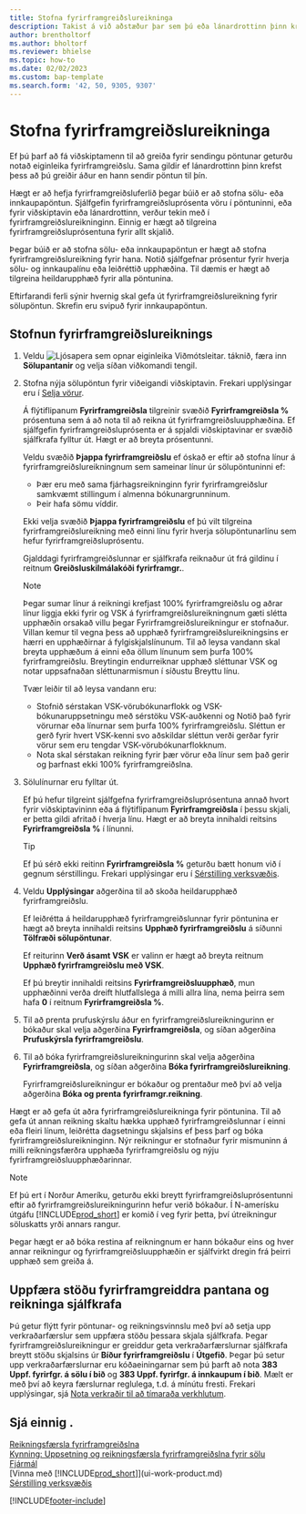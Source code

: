 ```yaml
---
title: Stofna fyrirframgreiðslureikninga
description: Takist á við aðstæður þar sem þú eða lánardrottinn þinn krefjast fyrirframgreiðslu. Notið sjálfgefnar prósentur fyrir hverja sölu- og innkaupalínu eða leiðréttið upphæðina eins og með þarf.
author: brentholtorf
ms.author: bholtorf
ms.reviewer: bhielse
ms.topic: how-to
ms.date: 02/02/2023
ms.custom: bap-template
ms.search.form: '42, 50, 9305, 9307'
---
```

# Stofna fyrirframgreiðslureikninga

Ef þú þarf að fá viðskiptamenn til að greiða fyrir sendingu pöntunar geturðu notað eiginleika fyrirframgreiðslu. Sama gildir ef lánardrottinn þinn krefst þess að þú greiðir áður en hann sendir pöntun til þín.  

Hægt er að hefja fyrirframgreiðsluferlið þegar búið er að stofna sölu- eða innkaupapöntun. Sjálfgefin fyrirframgreiðsluprósenta vöru í pöntuninni, eða fyrir viðskiptavin eða lánardrottinn, verður tekin með í fyrirframgreiðslureikninginn. Einnig er hægt að tilgreina fyrirframgreiðsluprósentuna fyrir allt skjalið.

Þegar búið er að stofna sölu- eða innkaupapöntun er hægt að stofna fyrirframgreiðslureikning fyrir hana. Notið sjálfgefnar prósentur fyrir hverja sölu- og innkaupalínu eða leiðréttið upphæðina. Til dæmis er hægt að tilgreina heildarupphæð fyrir alla pöntunina.  

Eftirfarandi ferli sýnir hvernig skal gefa út fyrirframgreiðslureikning fyrir sölupöntun. Skrefin eru svipuð fyrir innkaupapöntun.  

## Stofnun fyrirframgreiðslureiknings

1. Veldu ![Ljósapera sem opnar eiginleika Viðmótsleitar.](media/ui-search/search_small.png "Segðu mér hvað þú vilt gera") táknið, færa inn **Sölupantanir** og velja síðan viðkomandi tengil.  
2. Stofna nýja sölupöntun fyrir viðeigandi viðskiptavin. Frekari upplýsingar eru í [Selja vörur](sales-how-sell-products.md).  

    Á flýtiflipanum **Fyrirframgreiðsla** tilgreinir svæðið **Fyrirframgreiðsla %** prósentuna sem á að nota til að reikna út fyrirframgreiðsluupphæðina. Ef sjálfgefin fyrirframgreiðsluprósenta er á spjaldi viðskiptavinar er svæðið sjálfkrafa fylltur út. Hægt er að breyta prósentunni. <!--This percentage is applied to lines where the item on that line does not already specify a prepayment percentage. The prepayment percentage is only copied from the header to lines that do not copy the default prepayment percentage from the item.-->  

    Veldu svæðið **Þjappa fyrirframgreiðslu** ef óskað er eftir að stofna línur á fyrirframgreiðslureikningnum sem sameinar línur úr sölupöntuninni ef:  

    - Þær eru með sama fjárhagsreikninginn fyrir fyrirframgreiðslur samkvæmt stillingum í almenna bókunargrunninum.  
    - Þeir hafa sömu víddir.  

    Ekki velja svæðið **Þjappa fyrirframgreiðslu** ef þú vilt tilgreina fyrirframgreiðslureikning með einni línu fyrir hverja sölupöntunarlínu sem hefur fyrirframgreiðsluprósentu.  

    Gjalddagi fyrirframgreiðslunnar er sjálfkrafa reiknaður út frá gildinu í reitnum **Greiðsluskilmálakóði fyrirframgr.**.

    > [!NOTE]
    > Þegar sumar línur á reikningi krefjast 100% fyrirframgreiðslu og aðrar línur liggja ekki fyrir og VSK á fyrirframgreiðslureikningnum gæti slétta upphæðin orsakað villu þegar Fyrirframgreiðslureikningur er stofnaður. Villan kemur til vegna þess að upphæð fyrirframgreiðslureikningsins er hærri en upphæðirnar á fylgiskjalslínunum. Til að leysa vandann skal breyta upphæðum á einni eða öllum línunum sem þurfa 100% fyrirframgreiðslu. Breytingin endurreiknar upphæð sléttunar VSK og notar uppsafnaðan sléttunarmismun í síðustu Breyttu línu.
    >
    > Tvær leiðir til að leysa vandann eru:
    >
    > * Stofnið sérstakan VSK-vörubókunarflokk og VSK-bókunaruppsetningu með sérstöku VSK-auðkenni og Notið það fyrir vörurnar eða línurnar sem þurfa 100% fyrirframgreiðslu. Sléttun er gerð fyrir hvert VSK-kenni svo aðskildar sléttun verði gerðar fyrir vörur sem eru tengdar VSK-vörubókunarflokknum.
    > * Nota skal sérstakan reikning fyrir þær vörur eða línur sem það gerir og þarfnast ekki 100% fyrirframgreiðslna.

3. Sölulínurnar eru fylltar út.  

    Ef þú hefur tilgreint sjálfgefna fyrirframgreiðsluprósentuna annað hvort fyrir viðskiptavininn eða á flýtiflipanum **Fyrirframgreiðsla** í þessu skjali, er þetta gildi afritað í hverja línu. Hægt er að breyta innihaldi reitsins **Fyrirframgreiðsla %** í línunni.  

    > [!TIP]
    > Ef þú sérð ekki reitinn **Fyrirframgreiðsla %** geturðu bætt honum við í gegnum sérstillingu.  Frekari upplýsingar eru í [Sérstilling verksvæðis](ui-personalization-user.md).

4. Veldu **Upplýsingar** aðgerðina til að skoða heildarupphæð fyrirframgreiðslu.

    Ef leiðrétta á heildarupphæð fyrirframgreiðslunnar fyrir pöntunina er hægt að breyta innihaldi reitsins **Upphæð fyrirframgreiðslu** á síðunni **Tölfræði sölupöntunar**.  

    Ef reiturinn **Verð ásamt VSK** er valinn er hægt að breyta reitnum **Upphæð fyrirframgreiðslu með VSK**.  

    Ef þú breytir innihaldi reitsins **Fyrirframgreiðsluupphæð**, mun upphæðinni verða dreift hlutfallslega á milli allra lína, nema þeirra sem hafa **0** í reitnum **Fyrirframgreiðsla %**.  

5. Til að prenta prufuskýrslu áður en fyrirframgreiðslureikningurinn er bókaður skal velja aðgerðina **Fyrirframgreiðsla**, og síðan aðgerðina **Prufuskýrsla fyrirframgreiðslu**.  
6. Til að bóka fyrirframgreiðslureikningurinn skal velja aðgerðina **Fyrirframgreiðsla**, og síðan aðgerðina **Bóka fyrirframgreiðslureikning**.  

    Fyrirframgreiðslureikningur er bókaður og prentaður með því að velja aðgerðina **Bóka og prenta fyrirframgr.reikning**.  

Hægt er að gefa út aðra fyrirframgreiðslureikninga fyrir pöntunina. Til að gefa út annan reikning skaltu hækka upphæð fyrirframgreiðslunnar í einni eða fleiri línum, leiðrétta dagsetningu skjalsins ef þess þarf og bóka fyrirframgreiðslureikninginn. Nýr reikningur er stofnaður fyrir mismuninn á milli reikningsfærðra upphæða fyrirframgreiðslu og nýju fyrirframgreiðsluupphæðarinnar.  

> [!NOTE]  
> Ef þú ert í Norður Ameríku, geturðu ekki breytt fyrirframgreiðsluprósentunni eftir að fyrirframgreiðslureikningurinn hefur verið bókaður. Í N-amerísku útgáfu [!INCLUDE[prod_short](includes/prod_short.md)] er komið í veg fyrir þetta, því útreikningur söluskatts yrði annars rangur.  

 Þegar hægt er að bóka restina af reikningnum er hann bókaður eins og hver annar reikningur og fyrirframgreiðsluupphæðin er sjálfvirkt dregin frá þeirri upphæð sem greiða á.  

## Uppfæra stöðu fyrirframgreiddra pantana og reikninga sjálfkrafa

Þú getur flýtt fyrir pöntunar- og reikningsvinnslu með því að setja upp verkraðarfærslur sem uppfæra stöðu þessara skjala sjálfkrafa. Þegar fyrirframgreiðslureikningur er greiddur geta verkraðarfærslurnar sjálfkrafa breytt stöðu skjalsins úr **Bíður fyrirframgreiðslu** í **Útgefið**. Þegar þú setur upp verkraðarfærslurnar eru kóðaeiningarnar sem þú þarft að nota **383 Uppf. fyrirfgr. á sölu í bið** og **383 Uppf. fyrirfgr. á innkaupum í bið**. Mælt er með því að keyra færslurnar reglulega, t.d. á mínútu fresti. Frekari upplýsingar, sjá [Nota verkraðir til að tímaraða verkhlutum](admin-job-queues-schedule-tasks.md).

## Sjá einnig .

[Reikningsfærsla fyrirframgreiðslna](finance-invoice-prepayments.md)  
[Kynning: Uppsetning og reikningsfærsla fyrirframgreiðslna fyrir sölu](walkthrough-setting-up-and-invoicing-sales-prepayments.md)  
[Fjármál](finance.md)  
[Vinna með [!INCLUDE[prod_short](includes/prod_short.md)]](ui-work-product.md)  
[Sérstilling verksvæðis](ui-personalization-user.md)  


[!INCLUDE[footer-include](includes/footer-banner.md)]
